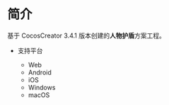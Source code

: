 
# 简介
基于 CocosCreator 3.4.1 版本创建的**人物护盾**方案工程。


* 支持平台

    - Web
    - Android
    - iOS
    - Windows
    - macOS